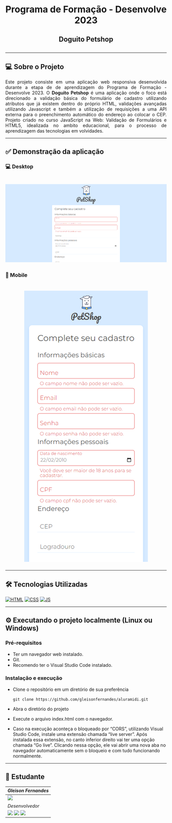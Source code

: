 <div align="center">
 <h1>Programa de Formação - Desenvolve 2023</h1>
 <h2>Doguito Petshop<h2>
</div>

---

## 💻 Sobre o Projeto

<p align="justify">Este projeto consiste em uma aplicação web responsiva desenvolvida durante a etapa de de aprendizagem do Programa de Formação - Desenvolve 2023.
O <strong>Doguito Petshop</strong> é uma aplicação onde o foco está direcionado a validação básica do formulário de cadastro utilizando atributos que já existem dentro do próprio HTML, validações avançadas utilizando Javascript e também a utilização de requisições a uma API externa para o preenchimento automático do endereço ao colocar o CEP.
Projeto criado no curso JavaScript na Web: Validação de Formulários e HTML5, idealizada no ambito educacional, para o processo de aprendizagem das tecnologias em volvidades.</p>

---

## ✅ Demonstração da aplicação

### 💻 Desktop

<h1 align="center">
  <img alt="Layout do Doguito Petshop para Desktop" title="Layout do Doguito Petshop para Desktop" src="layouts/doguitoPetshop-layout-desktop.png" />
</h1>

### 📱 Mobile

<h1 align="center">
  <img alt="Layout do Doguito Petshop para Mobile" title="Layout do Doguito Petshop para Mobile" src="layouts/doguitoPetshop-layout-mobile.png" />
</h1>

---

## 🛠️ Tecnologias Utilizadas

[![HTML](https://img.shields.io/badge/HTML5-E34F26?style=for-the-badge&logo=html5&logoColor=white)]()
[![CSS](https://img.shields.io/badge/CSS3-1572B6?style=for-the-badge&logo=css3&logoColor=white)]()
[![JS](https://img.shields.io/badge/JavaScript-F7DF1E?style=for-the-badge&logo=javascript&logoColor=black)]()

---

## ⚙️ Executando o projeto localmente (Linux ou Windows)

### Pré-requisitos

- Ter um navegador web instalado.
- Git.
- Recomendo ter o Visual Studio Code instalado.

### Instalação e execução

- Clone o repositório em um diretório de sua preferência
         
      git clone https://github.com/gleisonfernandes/aluramidi.git

- Abra o diretório do projeto
- Execute o arquivo index.html com o navegador.
- Caso na execução aconteça o bloqueado por “CORS”, utilizando Visual Studio Code, instale uma extensão chamada “live server”. Após instalada essa extensão, no canto inferior direito vai ter uma opção chamada “Go live”. Clicando nessa opção, ele vai abrir uma nova aba no navegador automaticamente sem o bloqueio e com tudo funcionando normalmente.

---

## 🚀 Estudante

|_Gleison Fernandes_|
|---|
|<img src="https://avatars.githubusercontent.com/u/58518724?v=4" width="140">|
|_Desenvolvedor_|
|[<img src="https://docs.github.com/assets/cb-600/images/site/favicon.png" width="24"/>](https://github.com/gleisonfernandes)  [<img src="https://cdn.jsdelivr.net/gh/devicons/devicon/icons/linkedin/linkedin-original.svg" width="24"/>](https://www.linkedin.com/in/gleison-fernandes-da-silva-54b907105/)  [<img src="https://user-images.githubusercontent.com/88353298/163483362-a3b1e4fe-5d03-46a9-ad93-4fcc7af98a9f.png" width="24"/>](gleison.fernandesb@gmail.com)|